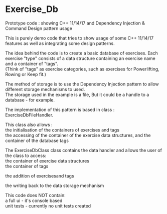 # Exercise_Db
Prototype code : showing C++ 11/14/17 and Dependency Injection &amp;  Command Design pattern usage

This is purely demo code that tries to show usage of some C++ 11/14/17 features as well as integrating some design patterns.

The idea behind the code is to create a basic database of exercises. 
Each exercise "type" consists of a data structure containing an exercise name and a container of "tags".  
(Think of "tags" as exercise categories, such as exercises for Powerlifting, Rowing or Keep fit.)

The method of storage is to use the Dependency Injection pattern to allow different storage mechanisms to used.  
The storage used in the example is a file, But it could be a handle to a database - for example.

The implementation of this pattern is based in class : ExerciseDbFileHandler.

This class also allows :  
the initialisation of the containers of exercises and tags  
the accessing of the container of the exercise data structures, and the container of the database tags  


The ExerciseDbClass class contains the data handler and allows the user of the class to access:  
the container of exercise data structures  
the container of tags  

the addition of exercisesand tags

the writing back to the data storage mechanism


This code does NOT contain:  
a full ui - it's console based  
unit tests - currently no unit tests created  

